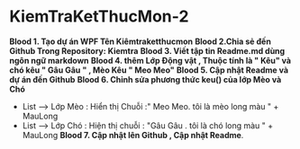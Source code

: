 # KiemTraKetThucMon-2
__Blood 1. Tạo dự án WPF Tên Kiêmtraketthucmon__
__Blood 2.Chia sẻ đến Github Trong Repository: Kiemtra__
__Blood 3. Viết tập tin Readme.md dùng ngôn ngữ markdown__
__Blood 4. thêm Lớp Động vật , Thuộc tính là " Kêu" và chó kêu " Gâu Gâu " , Mèo Kêu " Meo Meo"__
__Blood 5. Cập nhật Readme và dự án đến Github__
__Blood 6. Chỉnh sửa phương thức keu() của lớp Mèo và Chó__ 
* List --> Lớp Mèo : Hiển thị Chuỗi :" Meo Meo. tôi là mèo long màu " + MauLong 
* List --> Lớp Chó : Hiện thị chuỗi : "Gâu Gâu . tôi là chó long màu " + MauLong
__Blood 7. Cập nhật lên Github , Cập nhật Readme__.


